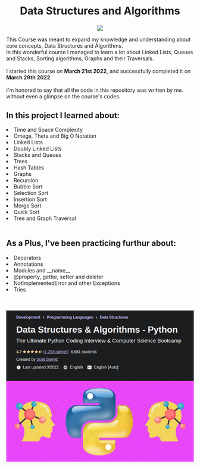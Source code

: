 <h1 align='center'>Data Structures and Algorithms</h1>

<p align="center">
<img align=center src="https://img.shields.io/badge/Python-informational?style=flat&logo=Python&logoColor=3776AB&color=292A2D" />
</p>

<p>
This Course was meant to expand my knowledge and understanding about core concepts, Data Structures and Algorithms.<br/>
In this wonderful course I managed to learn a lot about Linked Lists, Queues and Stacks, Sorting algorithms, Graphs and their Traversals.<br/><br/>
I started this course on <b>March 21st 2022</b>, and successfully completed it on <b>March 29th 2022</b>.<br/><br/>
I'm honored to say that all the code in this repository was written by me. without even a glimpse on the course's codes.<br/>
</p>

<h2>In this project I learned about:</h2>
<li>Time and Space Complexity</li>
<li>Omega, Theta and Big O Notation</li>
<li>Linked Lists</li>
<li>Doubly Linked Lists</li>
<li>Stacks and Queues</li>
<li>Trees</li>
<li>Hash Tables</li>
<li>Graphs</li>
<li>Recursion</li>
<li>Bubble Sort</li>
<li>Selection Sort</li>
<li>Insertion Sort</li>
<li>Merge Sort</li>
<li>Quick Sort</li>
<li>Tree and Graph Traversal</li>
<br/>

<h2>As a Plus, I've been practicing furthur about:</h2> 
<li>Decorators</li>
<li>Annotations</li>
<li>Modules and __name__</li>
<li>@property, getter, setter and deleter</li>
<li>NotImplementedError and other Exceptions</li>
<li>Tries</li>
<br/><br/>

![Course](https://github.com/homayoonalimohammadi/Data-Structures-and-Algorithms/blob/main/Course.png?raw=true)

